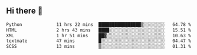 ## Hi there 👋

<!--
**alihaqberdi/alihaqberdi** is a ✨ _special_ ✨ repository because its `README.md` (this file) appears on your GitHub profile.

Here are some ideas to get you started:

- 🔭 I’m currently working on ...
- 🌱 I’m currently learning ...
- 👯 I’m looking to collaborate on ...
- 🤔 I’m looking for help with ...
- 💬 Ask me about ...
- 📫 How to reach me: ...
- 😄 Pronouns: ...
- ⚡ Fun fact: ...
-->

<!--START_SECTION:waka-->

```txt
Python             11 hrs 22 mins  ████████████████▒░░░░░░░░   64.78 %
HTML               2 hrs 43 mins   ████░░░░░░░░░░░░░░░░░░░░░   15.51 %
XML                1 hr 51 mins    ██▓░░░░░░░░░░░░░░░░░░░░░░   10.63 %
textmate           47 mins         █░░░░░░░░░░░░░░░░░░░░░░░░   04.47 %
SCSS               13 mins         ▒░░░░░░░░░░░░░░░░░░░░░░░░   01.31 %
```

<!--END_SECTION:waka-->
